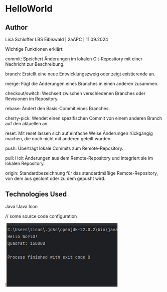 # HelloWorld

## Author
Lisa Schloffer
LBS Eibiswald | 2aAPC | 11.09.2024

Wichtige Funktionen erklärt:

commit: Speichert Änderungen im lokalen Git-Repository mit einer Nachricht zur Beschreibung.

branch: Erstellt eine neue Entwicklungszweig oder zeigt existierende an.

merge: Fügt die Änderungen eines Branches in einen anderen zusammen.

checkout/switch: Wechselt zwischen verschiedenen Branches oder Revisionen im Repository.

rebase: Ändert den Basis-Commit eines Branches.

cherry-pick: Wendet einen spezifischen Commit von einem anderen Branch auf den aktuellen an.

reset: Mit reset lassen sich auf einfache Weise Änderungen rückgängig machen, die noch nicht mit anderen geteilt wurden.

push: Überträgt lokale Commits zum Remote-Repository.

pull: Holt Änderungen aus dem Remote-Repository und integriert sie im lokalen Repository.

origin: Standardbezeichnung für das standardmäßige Remote-Repository, von dem aus geclont oder zu dem gepusht wird.


## Technologies Used
Java !Java Icon

// some source code configuration



!![img.png](img.png)